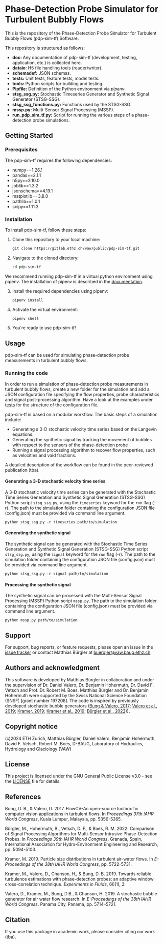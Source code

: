 # Phase-Detection Probe Simulator for Turbulent Bubbly Flows

This is the repository of the Phase-Detection Probe Simulator for Turbulent Bubbly Flows (pdp-sim-tf) Software.

This repository is structured as follows:

- **doc:** Any documentation of pdp-sim-tf (development, testing, application, etc.) is collected here.
- **dataio:** H5 file handling tools (reader/writer).
- **schemadef:** JSON schemas.
- **tests:** Unit tests, feature tests, model tests.
- **tools:** Python scripts for building and testing.
- **Pipfile:** Definition of the Python environment via *pipenv*.
- **stsg_ssg.py:** Stochastic Timeseries Generator and Synthetic Signal Generator (STSG-SSG).
- **stsg_ssg_functions.py:** Functions used by the STSG-SSG.
- **mssp.py:** Multi-Sensor Signal Processing (MSSP).
- **run_pdp_sim_tf.py:** Script for running the various steps of a phase-detection probe simulations.

## Getting Started

### Prerequisites

The pdp-sim-tf requires the following dependencies:
- numpy==1.26.1
- pandas==2.1.1
- h5py==3.10.0
- joblib==1.3.2
- jsonschema==4.19.1
- matplotlib==3.8.0
- pathlib==1.0.1
- scipy==1.11.3

### Installation

To install pdp-sim-tf, follow these steps:

1. Clone this repository to your local machine:

    ```bash
    git clone https://gitlab.ethz.ch/vaw/public/pdp-sim-tf.git
    ```

2. Navigate to the cloned directory:

    ```bash
    cd pdp-sim-tf
    ```

We recommend running pdp-sim-tf in a virtual python environment using pipenv. The installation of pipenv is described in the [documentation](doc/user/setup_python_environment.md).

3. Install the required dependencies using pipenv:

    ```bash
    pipenv install
    ```

4. Activate the virtual environment:

    ```bash
    pipenv shell
    ```

5. You're ready to use pdp-sim-tf!

## Usage

pdp-sim-tf can be used for simulating phase-detection probe measurements in turbulent bubbly flows.

### Running the code

In order to run a simulation of phase-detection probe measurements in turbulent bubbly flows, create a new folder for the simulation and add a JSON configuration file specifying the flow properties, probe characteristics and signal post-processing algorithm. Have a look at the examples under [tests](tests) for the structure of the configuration file.

pdp-sim-tf is based on a modular workflow. The basic steps of a simulation include:

- Generating a 3-D stochastic velocity time series based on the Langevin equations.
- Generating the synthetic signal by tracking the movement of bubbles with respect to the sensors of the phase-detection probe
- Running a signal processing algorithm to recover flow properties, such as velocities and void fractions.

A detailed description of the workflow can be found in the peer-reviewed publication (tba).

#### Generating a 3-D stochastic velocity time series

A 3-D stochastic velocity time series can be generated with the Stochastic Time Series Generation and Synthetic Signal Generation (STSG-SSG) Python script `stsg_ssg.py`, using the `timeseries` keyword for the `run` flag (-r). The path to the simulation folder containing the configuration JSON file (config.json) must be provided via command line argument.

```shell
python stsg_ssg.py -r timeseries path/to/simulation
```

#### Generating the synthetic signal

The synthetic signal can be generated with the Stochastic Time Series Generation and Synthetic Signal Generation (STSG-SSG) Python script `stsg_ssg.py`, using the `signal` keyword for the `run` flag (-r). The path to the simulation folder containing the configuration JSON file (config.json) must be provided via command line argument.

```shell
python stsg_ssg.py -r signal path/to/simulation
```

#### Processing the synthetic signal

The synthetic signal can be processed with the Multi-Sensor Signal Processing (MSSP) Python script `mssp.py`. The path to the simulation folder containing the configuration JSON file (config.json) must be provided via command line argument.

```shell
python mssp.py path/to/simulation
```

## Support

For support, bug reports, or feature requests, please open an issue in the [issue tracker](https://gitlab.ethz.ch/vaw/multiphade/mpd/-/issues) or contact Matthias Bürgler at <buergler@vaw.baug.ethz.ch>.


## Authors and acknowledgment

This software is developed by Matthias Bürgler in collaboration and under the supervision of Dr. Daniel Valero, Dr. Benjamin Hohermuth, Dr. David F. Vetsch and Prof. Dr. Robert M. Boes. Matthias Bürgler and Dr. Benjamin Hohermuth were supported by the Swiss National Science Foundation (SNSF) [grant number 197208].
The code is inspired by previously developed stochastic bubble generators ([Bung & Valero, 2017](#References); [Valero et al., 2019](#References); [Kramer, 2019](#References); [Kramer et al., 2019](#References); [Bürgler et al., 2022](#References))).

## Copyright notice

(c)2024 ETH Zurich, Matthias Bürgler, Daniel Valero, Benjamin Hohermuth, David F. Vetsch, Robert M. Boes, D-BAUG, Laboratory of Hydraulics, Hydrology and Glaciology (VAW)

## License

This project is licensed under the GNU General Public License v3.0 - see the [LICENSE](LICENSE) file for details.


## References

Bung, D. B., & Valero, D. 2017. FlowCV-An open-source toolbox for computer vision applications in turbulent flows. In *Proceedings 37th IAHR World Congress*, Kuala Lumpur, Malaysia, pp. 5356-5365.

Bürgler, M., Hohermuth, B., Vetsch, D. F., & Boes, R. M. 2022. Comparison of Signal Processing Algorithms for Multi-Sensor Intrusive Phase-Detection Probes. In *Proceedings 39th IAHR World Congress*, Granada, Spain, International Association for Hydro-Environment Engineering and Research, pp. 5094-5103.

Kramer, M. 2019. Particle size distributions in turbulent air-water flows. In *E-Proceedings of the 38th IAHR World Congress*, pp. 5722-5731.

Kramer, M., Valero, D., Chanson, H., & Bung, D. B. 2019. Towards reliable turbulence estimations with phase-detection probes: an adaptive window cross-correlation technique. *Experiments in Fluids*, 60(1), 2.

Valero, D., Kramer, M., Bung, D.B., & Chanson, H. 2019. A stochastic bubble generator for air water flow research. In *E-Proceedings of the 38th IAHR World Congress*. Panama City, Panama, pp. 5714–5721.

## Citation

If you use this package in academic work, please consider citing our work (tba).

